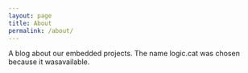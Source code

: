 ```yaml
---
layout: page
title: About
permalink: /about/
---
```


A blog about our embedded projects. The name logic.cat was chosen because it wasavailable.
